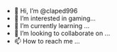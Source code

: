 - 👋 Hi, I’m @claped996
- 👀 I’m interested in gaming...
- 🌱 I’m currently learning ...
- 💞️ I’m looking to collaborate on ...
- 📫 How to reach me ...

<!---
claped996/claped996 is a ✨ special ✨ repository because its `README.md` (this file) appears on your GitHub profile.
You can click the Preview link to take a look at your changes.
--->
